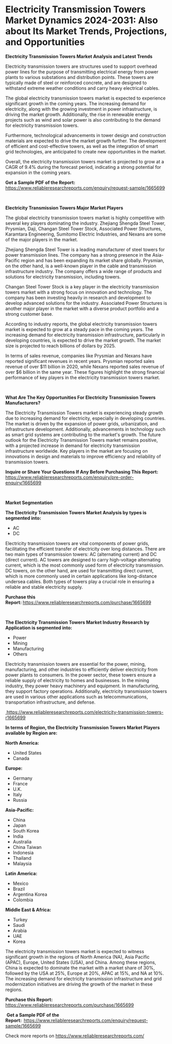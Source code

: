 <p><h1>Electricity Transmission Towers Market Dynamics 2024-2031: Also about Its Market Trends, Projections, and Opportunities</h1></p><p><strong>Electricity Transmission Towers Market Analysis and Latest Trends</strong></p>
<p><p>Electricity transmission towers are structures used to support overhead power lines for the purpose of transmitting electrical energy from power plants to various substations and distribution points. These towers are typically made of steel or reinforced concrete, and are designed to withstand extreme weather conditions and carry heavy electrical cables.</p><p>The global electricity transmission towers market is expected to experience significant growth in the coming years. The increasing demand for electricity, along with the growing investment in power infrastructure, is driving the market growth. Additionally, the rise in renewable energy projects such as wind and solar power is also contributing to the demand for electricity transmission towers.</p><p>Furthermore, technological advancements in tower design and construction materials are expected to drive the market growth further. The development of efficient and cost-effective towers, as well as the integration of smart grid technologies, are anticipated to create new opportunities in the market.</p><p>Overall, the electricity transmission towers market is projected to grow at a CAGR of 9.4% during the forecast period, indicating a strong potential for expansion in the coming years.</p></p>
<p><strong>Get a Sample PDF of the Report:&nbsp;</strong> <a href="https://www.reliableresearchreports.com/enquiry/request-sample/1665699">https://www.reliableresearchreports.com/enquiry/request-sample/1665699</a></p>
<p>&nbsp;</p>
<p><strong>Electricity Transmission Towers Major Market Players</strong></p>
<p><p>The global electricity transmission towers market is highly competitive with several key players dominating the industry. Zhejiang Shengda Steel Tower, Prysmian, Daji, Changan Steel Tower Stock, Associated Power Structures, Karamtara Engineering, Sumitomo Electric Industries, and Nexans are some of the major players in the market.</p><p>Zhejiang Shengda Steel Tower is a leading manufacturer of steel towers for power transmission lines. The company has a strong presence in the Asia-Pacific region and has been expanding its market share globally. Prysmian, on the other hand, is a well-known player in the cable and transmission infrastructure industry. The company offers a wide range of products and solutions for electricity transmission, including towers.</p><p>Changan Steel Tower Stock is a key player in the electricity transmission towers market with a strong focus on innovation and technology. The company has been investing heavily in research and development to develop advanced solutions for the industry. Associated Power Structures is another major player in the market with a diverse product portfolio and a strong customer base.</p><p>According to industry reports, the global electricity transmission towers market is expected to grow at a steady pace in the coming years. The increasing demand for electricity transmission infrastructure, particularly in developing countries, is expected to drive the market growth. The market size is projected to reach billions of dollars by 2025.</p><p>In terms of sales revenue, companies like Prysmian and Nexans have reported significant revenues in recent years. Prysmian reported sales revenue of over $11 billion in 2020, while Nexans reported sales revenue of over $6 billion in the same year. These figures highlight the strong financial performance of key players in the electricity transmission towers market.</p></p>
<p>&nbsp;</p>
<p><strong>What Are The Key Opportunities For Electricity Transmission Towers Manufacturers?</strong></p>
<p><p>The Electricity Transmission Towers market is experiencing steady growth due to increasing demand for electricity, especially in developing countries. The market is driven by the expansion of power grids, urbanization, and infrastructure development. Additionally, advancements in technology such as smart grid systems are contributing to the market's growth. The future outlook for the Electricity Transmission Towers market remains positive, with a projected increase in demand for electricity transmission infrastructure worldwide. Key players in the market are focusing on innovations in design and materials to improve efficiency and reliability of transmission towers.</p></p>
<p><strong>Inquire or Share Your Questions If Any Before Purchasing This Report:</strong> <a href="https://www.reliableresearchreports.com/enquiry/pre-order-enquiry/1665699">https://www.reliableresearchreports.com/enquiry/pre-order-enquiry/1665699</a></p>
<p>&nbsp;</p>
<p><strong>Market Segmentation</strong></p>
<p><strong>The Electricity Transmission Towers Market Analysis by types is segmented into:</strong></p>
<p><ul><li>AC</li><li>DC</li></ul></p>
<p><p>Electricity transmission towers are vital components of power grids, facilitating the efficient transfer of electricity over long distances. There are two main types of transmission towers: AC (alternating current) and DC (direct current). AC towers are designed to carry high-voltage alternating current, which is the most commonly used form of electricity transmission. DC towers, on the other hand, are used for transmitting direct current, which is more commonly used in certain applications like long-distance undersea cables. Both types of towers play a crucial role in ensuring a reliable and stable electricity supply.</p></p>
<p><strong>Purchase this Report:&nbsp;</strong><a href="https://www.reliableresearchreports.com/purchase/1665699">https://www.reliableresearchreports.com/purchase/1665699</a></p>
<p>&nbsp;</p>
<p><strong>The Electricity Transmission Towers Market Industry Research by Application is segmented into:</strong></p>
<p><ul><li>Power</li><li>Mining</li><li>Manufacturing</li><li>Others</li></ul></p>
<p><p>Electricity transmission towers are essential for the power, mining, manufacturing, and other industries to efficiently deliver electricity from power plants to consumers. In the power sector, these towers ensure a reliable supply of electricity to homes and businesses. In the mining industry, they power heavy machinery and equipment. In manufacturing, they support factory operations. Additionally, electricity transmission towers are used in various other applications such as telecommunications, transportation infrastructure, and defense.</p></p>
<p><a href="https://www.reliableresearchreports.com/electricity-transmission-towers-r1665699">&nbsp;https://www.reliableresearchreports.com/electricity-transmission-towers-r1665699</a></p>
<p><strong>In terms of Region, the Electricity Transmission Towers Market Players available by Region are:</strong></p>
<p>
    <p> <strong> North America: </strong>
        <ul>
            <li>United States</li>
            <li>Canada</li>
        </ul>
        </p> 
    <p> <strong> Europe: </strong>
        <ul>
            <li>Germany</li>
            <li>France</li>
            <li>U.K.</li>
            <li>Italy</li>
            <li>Russia</li>
        </ul>
        </p> 
    <p> <strong> Asia-Pacific: </strong>
        <ul>
            <li>China</li>
            <li>Japan</li>
            <li>South Korea</li>
            <li>India</li>
            <li>Australia</li>
            <li>China Taiwan</li>
            <li>Indonesia</li>
            <li>Thailand</li>
            <li>Malaysia</li>
        </ul>
        </p> 
    <p> <strong> Latin America: </strong>
        <ul>
            <li>Mexico</li>
            <li>Brazil</li>
            <li>Argentina Korea</li>
            <li>Colombia</li>
        </ul>
        </p> 
    <p> <strong> Middle East & Africa: </strong>
        <ul>
            <li>Turkey</li>
            <li>Saudi</li>
            <li>Arabia</li>
            <li>UAE</li>
            <li>Korea</li>
        </ul>
    </p>
    </p>
<p><p>The electricity transmission towers market is expected to witness significant growth in the regions of North America (NA), Asia Pacific (APAC), Europe, United States (USA), and China. Among these regions, China is expected to dominate the market with a market share of 30%, followed by the USA at 25%, Europe at 20%, APAC at 15%, and NA at 10%. The increasing demand for electricity transmission infrastructure and grid modernization initiatives are driving the growth of the market in these regions.</p></p>
<p><strong>Purchase this Report: </strong><a href="https://www.reliableresearchreports.com/purchase/1665699">https://www.reliableresearchreports.com/purchase/1665699</a></p>
<p>&nbsp;<strong>Get a Sample PDF of the Report:&nbsp;&nbsp;</strong><a href="https://www.reliableresearchreports.com/enquiry/request-sample/1665699">https://www.reliableresearchreports.com/enquiry/request-sample/1665699</a></p>
<p><strong></strong></p>
<p>Check more reports on <a href="https://www.reliableresearchreports.com/">https://www.reliableresearchreports.com/</a></p>